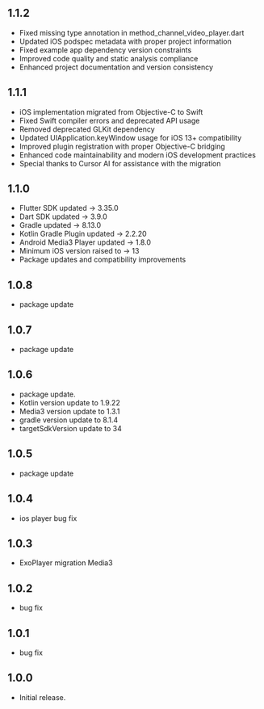 ## 1.1.2

* Fixed missing type annotation in method_channel_video_player.dart
* Updated iOS podspec metadata with proper project information
* Fixed example app dependency version constraints
* Improved code quality and static analysis compliance
* Enhanced project documentation and version consistency

## 1.1.1

* iOS implementation migrated from Objective-C to Swift
* Fixed Swift compiler errors and deprecated API usage
* Removed deprecated GLKit dependency
* Updated UIApplication.keyWindow usage for iOS 13+ compatibility
* Improved plugin registration with proper Objective-C bridging
* Enhanced code maintainability and modern iOS development practices
* Special thanks to Cursor AI for assistance with the migration

## 1.1.0

* Flutter SDK updated → 3.35.0
* Dart SDK updated → 3.9.0
* Gradle updated → 8.13.0
* Kotlin Gradle Plugin updated → 2.2.20
* Android Media3 Player updated → 1.8.0
* Minimum iOS version raised to → 13
* Package updates and compatibility improvements

## 1.0.8

* package update

## 1.0.7

* package update

## 1.0.6

* package update.
* Kotlin version update to 1.9.22
* Media3 version update to 1.3.1
* gradle version update to 8.1.4
* targetSdkVersion update to 34

## 1.0.5

* package update

## 1.0.4

* ios player bug fix

## 1.0.3

* ExoPlayer migration Media3

## 1.0.2

* bug fix

## 1.0.1

* bug fix

## 1.0.0

* Initial release.
